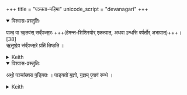 +++
title = "पञ्चता-महिमा"
unicode_script = "devanagari"
+++


<details open><summary>विश्वास-प्रस्तुतिः</summary>

पञ्च॒ वा ऋ॒तव॑स् सव्ँवथ्स॒रः +++(हेमन्त-शिशिरयोर् एकत्वात्, अथवा ऽन्धसि वर्षर्तोर् अभावात्)+++।[38]  
ऋ॒तुष्वे॒व स॑व्ँवथ्स॒रे प्रति॑ तिष्ठति ।
</details>



<details><summary>Keith</summary>

the year consists of five seasons [3];  
verily he stands firm in the year with its five seasons.
</details>




<details open><summary>विश्वास-प्रस्तुतिः</summary>

अथो॒ पञ्चा᳚ख्षरा प॒ङ्क्तिः ।
पाङ्क्तो॑ य॒ज्ञो, य॒ज्ञम् ए॒वाव॑ रुन्धे ।
</details>


<details><summary>Keith</summary>

Again the Pankti has five elements,  
the sacrifice is fivefold; verily he wins the sacrifice.
</details>

